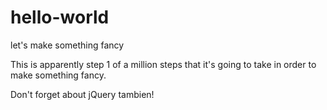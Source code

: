 # hello-world
let's make something fancy

This is apparently step 1 of a million steps that it's going to take in order to make something fancy.

Don't forget about jQuery tambien!

